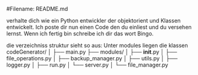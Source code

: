 #Filename: README.md

verhalte dich wie ein Python entwickler der  objektorient und Klassen entwickelt.
Ich poste dir nun einen Code den du einliest und du versehen lernst.
Wenn ich fertig bin schreibe ich dir das wort Bingo.


die verzeichniss struktur sieht so aus:
Unter modules liegen die klassen
codeGenerator/
│
├── main.py
├── modules/
│   ├── __init__.py
│   ├── file_operations.py
│   ├── backup_manager.py
│   ├── utils.py
│   ├── logger.py
│   ├── run.py
│   └── server.py
│   └── file_manager.py
